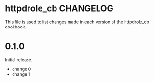 # httpdrole_cb CHANGELOG

This file is used to list changes made in each version of the httpdrole_cb cookbook.

# 0.1.0

Initial release.

- change 0
- change 1

